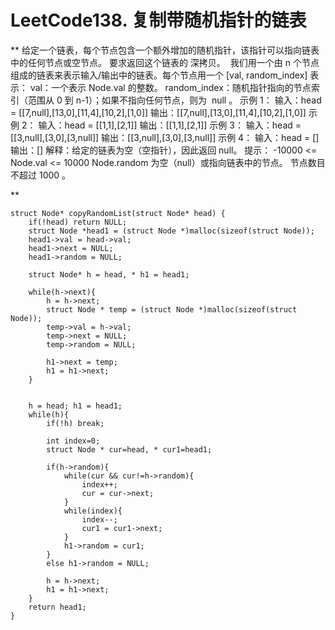 # LeetCode138. 复制带随机指针的链表

**
给定一个链表，每个节点包含一个额外增加的随机指针，该指针可以指向链表中的任何节点或空节点。
要求返回这个链表的 深拷贝。 
我们用一个由 n 个节点组成的链表来表示输入/输出中的链表。每个节点用一个 [val, random_index] 表示：
val：一个表示 Node.val 的整数。
random_index：随机指针指向的节点索引（范围从 0 到 n-1）；如果不指向任何节点，则为  null 。
示例 1：
输入：head = [[7,null],[13,0],[11,4],[10,2],[1,0]]
输出：[[7,null],[13,0],[11,4],[10,2],[1,0]]
示例 2：
输入：head = [[1,1],[2,1]]
输出：[[1,1],[2,1]]
示例 3：
输入：head = [[3,null],[3,0],[3,null]]
输出：[[3,null],[3,0],[3,null]]
示例 4：
输入：head = []
输出：[]
解释：给定的链表为空（空指针），因此返回 null。
提示：
-10000 <= Node.val <= 10000
Node.random 为空（null）或指向链表中的节点。
节点数目不超过 1000 。

**

```
struct Node* copyRandomList(struct Node* head) {
	if(!head) return NULL;
    struct Node *head1 = (struct Node *)malloc(sizeof(struct Node));
    head1->val = head->val;
    head1->next = NULL;
    head1->random = NULL;

    struct Node* h = head, * h1 = head1;

    while(h->next){
        h = h->next;
        struct Node * temp = (struct Node *)malloc(sizeof(struct Node));
        temp->val = h->val;
        temp->next = NULL;
        temp->random = NULL;
        
        h1->next = temp;
        h1 = h1->next;
    }


    h = head; h1 = head1; 
    while(h){
        if(!h) break;

        int index=0;
        struct Node * cur=head, * cur1=head1;

        if(h->random){
            while(cur && cur!=h->random){
                index++;
                cur = cur->next;
            }
            while(index){
                index--;
                cur1 = cur1->next;
            }
            h1->random = cur1;
        }
        else h1->random = NULL;
        
        h = h->next;
        h1 = h1->next;
    }
    return head1;
}
```
